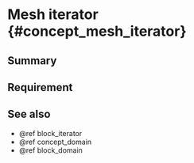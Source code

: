 Mesh iterator {#concept_mesh_iterator}
==================================================
## Summary

## Requirement


## See also
- @ref block_iterator
- @ref concept_domain
- @ref block_domain
